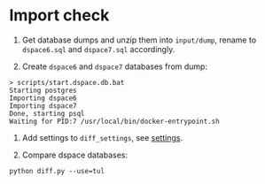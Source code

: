 # Import check

1. Get database dumps and unzip them into `input/dump`, rename to `dspace6.sql` and `dspace7.sql` accordingly.
 
1. Create `dspace6` and `dspace7` databases from dump:
```
> scripts/start.dspace.db.bat
Starting postgres
Importing dspace6
Importing dspace7
Done, starting psql
Waiting for PID:7 /usr/local/bin/docker-entrypoint.sh
```

1. Add settings to `diff_settings`, see [settings](diff_settings/tul.py). 

1. Compare dspace databases:
```
python diff.py --use=tul
```